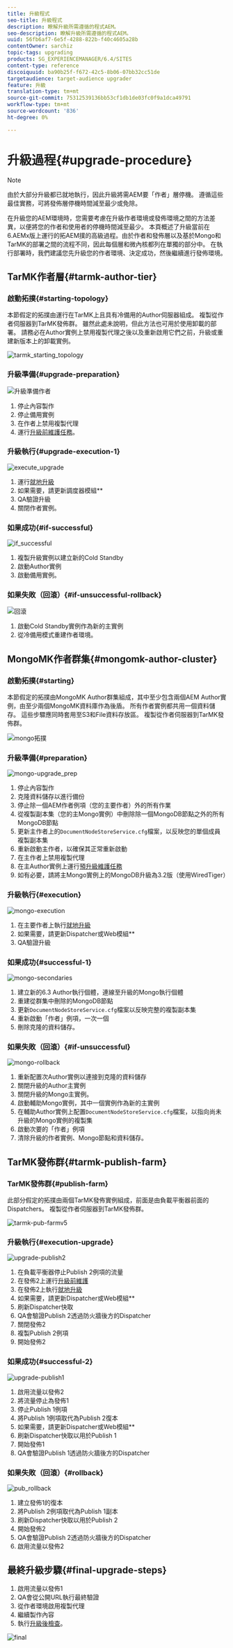```yaml
---
title: 升級程式
seo-title: 升級程式
description: 瞭解升級所需遵循的程式AEM。
seo-description: 瞭解升級所需遵循的程式AEM。
uuid: 56fb6af7-6e5f-4288-822b-f40c4605a28b
contentOwner: sarchiz
topic-tags: upgrading
products: SG_EXPERIENCEMANAGER/6.4/SITES
content-type: reference
discoiquuid: ba90b25f-f672-42c5-8b06-07bb32cc51de
targetaudience: target-audience upgrader
feature: 升級
translation-type: tm+mt
source-git-commit: 75312539136bb53cf1db1de03fc0f9a1dca49791
workflow-type: tm+mt
source-wordcount: '836'
ht-degree: 0%

---
```



# 升級過程{#upgrade-procedure}

>[!NOTE]
>
>由於大部分升級都已就地執行，因此升級將需AEM要「作者」層停機。 遵循這些最佳實務，可將發佈層停機時間減至最少或免除。

在升級您的AEM環境時，您需要考慮在升級作者環境或發佈環境之間的方法差異，以便將您的作者和使用者的停機時間減至最少。 本頁概述了升級當前在6.AEMx版上運行的拓AEM撲的高級過程。由於作者和發佈層以及基於Mongo和TarMK的部署之間的流程不同，因此每個層和微內核都列在單獨的部分中。 在執行部署時，我們建議您先升級您的作者環境、決定成功，然後繼續進行發佈環境。

## TarMK作者層{#tarmk-author-tier}

### 啟動拓撲{#starting-topology}

本節假定的拓撲由運行在TarMK上且具有冷備用的Author伺服器組成。 複製從作者伺服器到TarMK發佈群。 雖然此處未說明，但此方法也可用於使用卸載的部署。 請務必在Author實例上禁用複製代理之後以及重新啟用它們之前，升級或重建新版本上的卸載實例。

![tarmk_starting_topology](assets/tarmk_starting_topology.jpg)

### 升級準備{#upgrade-preparation}

![升級準備作者](assets/upgrade-preparation-author.png)

1. 停止內容製作
1. 停止備用實例
1. 在作者上禁用複製代理
1. 運行[升級前維護任務](/help/sites-deploying/pre-upgrade-maintenance-tasks.md)。

### 升級執行{#upgrade-execution-1}

![execute_upgrade](assets/execute_upgrade.jpg)

1. 運行[就地升級](/help/sites-deploying/in-place-upgrade.md)
1. 如果需要，請更新調度器模組&#x200B;**
1. QA驗證升級
1. 關閉作者實例。

### 如果成功{#if-successful}

![if_successful](assets/if_successful.jpg)

1. 複製升級實例以建立新的Cold Standby
1. 啟動Author實例
1. 啟動備用實例。

### 如果失敗（回滾）{#if-unsuccessful-rollback}

![回滾](assets/rollback.jpg)

1. 啟動Cold Standby實例作為新的主實例
1. 從冷備用模式重建作者環境。

## MongoMK作者群集{#mongomk-author-cluster}

### 啟動拓撲{#starting}

本節假定的拓撲由MongoMK Author群集組成，其中至少包含兩個AEM Author實例，由至少兩個MongoMK資料庫作為後盾。 所有作者實例都共用一個資料儲存。 這些步驟應同時套用至S3和File資料存放區。 複製從作者伺服器到TarMK發佈群。

![mongo拓撲](assets/mongo-topology.jpg)

### 升級準備{#preparation}

![mongo-upgrade_prep](assets/mongo-upgrade_prep.jpg)

1. 停止內容製作
1. 克隆資料儲存以進行備份
1. 停止除一個AEM作者例項（您的主要作者）外的所有作業
1. 從複製副本集（您的主Mongo實例）中刪除除一個MongoDB節點之外的所有MongoDB節點
1. 更新主作者上的`DocumentNodeStoreService.cfg`檔案，以反映您的單個成員複製副本集
1. 重新啟動主作者，以確保其正常重新啟動
1. 在主作者上禁用複製代理
1. 在主Author實例上運行[預升級維護任務](/help/sites-deploying/pre-upgrade-maintenance-tasks.md)
1. 如有必要，請將主Mongo實例上的MongoDB升級為3.2版（使用WiredTiger）

### 升級執行{#execution}

![mongo-execution](assets/mongo-execution.jpg)

1. 在主要作者上執行[就地升級](/help/sites-deploying/in-place-upgrade.md)
1. 如果需要，請更新Dispatcher或Web模組&#x200B;**
1. QA驗證升級

### 如果成功{#successful-1}

![mongo-secondaries](assets/mongo-secondaries.jpg)

1. 建立新的6.3 Author執行個體，連線至升級的Mongo執行個體
1. 重建從群集中刪除的MongoDB節點
1. 更新`DocumentNodeStoreService.cfg`檔案以反映完整的複製副本集
1. 重新啟動「作者」例項，一次一個
1. 刪除克隆的資料儲存。

### 如果失敗（回滾）{#if-unsuccessful}

![mongo-rollback](assets/mongo-rollback.jpg)

1. 重新配置次Author實例以連接到克隆的資料儲存
1. 關閉升級的Author主實例
1. 關閉升級的Mongo主實例。
1. 啟動輔助Mongo實例，其中一個實例作為新的主實例
1. 在輔助Author實例上配置`DocumentNodeStoreService.cfg`檔案，以指向尚未升級的Mongo實例的複製集
1. 啟動次要的「作者」例項
1. 清除升級的作者實例、Mongo節點和資料儲存。

## TarMK發佈群{#tarmk-publish-farm}

### TarMK發佈群{#publish-farm}

此部分假定的拓撲由兩個TarMK發佈實例組成，前面是由負載平衡器前面的Dispatchers。 複製從作者伺服器到TarMK發佈群。

![tarmk-pub-farmv5](assets/tarmk-pub-farmv5.png)

### 升級執行{#execution-upgrade}

![upgrade-publish2](assets/upgrade-publish2.png)

1. 在負載平衡器停止Publish 2例項的流量
1. 在發佈2上運行[升級前維護](/help/sites-deploying/pre-upgrade-maintenance-tasks.md)
1. 在發佈2上執行[就地升級](/help/sites-deploying/in-place-upgrade.md)
1. 如果需要，請更新Dispatcher或Web模組&#x200B;**
1. 刷新Dispatcher快取
1. QA會驗證Publish 2透過防火牆後方的Dispatcher
1. 關閉發佈2
1. 複製Publish 2例項
1. 開始發佈2

### 如果成功{#successful-2}

![upgrade-publish1](assets/upgrade-publish1.png)

1. 啟用流量以發佈2
1. 將流量停止為發佈1
1. 停止Publish 1例項
1. 將Publish 1例項取代為Publish 2復本
1. 如果需要，請更新Dispatcher或Web模組&#x200B;**
1. 刷新Dispatcher快取以用於Publish 1
1. 開始發佈1
1. QA會驗證Publish 1透過防火牆後方的Dispatcher

### 如果失敗（回滾）{#rollback}

![pub_rollback](assets/pub_rollback.jpg)

1. 建立發佈1的復本
1. 將Publish 2例項取代為Publish 1副本
1. 刷新Dispatcher快取以用於Publish 2
1. 開始發佈2
1. QA會驗證Publish 2透過防火牆後方的Dispatcher
1. 啟用流量以發佈2

## 最終升級步驟{#final-upgrade-steps}

1. 啟用流量以發佈1
1. QA會從公開URL執行最終驗證
1. 從作者環境啟用複製代理
1. 繼續製作內容
1. 執行[升級後檢查](/help/sites-deploying/post-upgrade-checks-and-troubleshooting.md)。

![final](assets/final.jpg)
